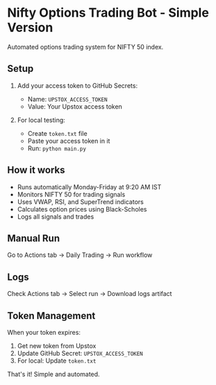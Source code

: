 # Nifty Options Trading Bot - Simple Version

Automated options trading system for NIFTY 50 index.

## Setup

1. Add your access token to GitHub Secrets:
   - Name: `UPSTOX_ACCESS_TOKEN`
   - Value: Your Upstox access token

2. For local testing:
   - Create `token.txt` file
   - Paste your access token in it
   - Run: `python main.py`

## How it works

- Runs automatically Monday-Friday at 9:20 AM IST
- Monitors NIFTY 50 for trading signals
- Uses VWAP, RSI, and SuperTrend indicators
- Calculates option prices using Black-Scholes
- Logs all signals and trades

## Manual Run

Go to Actions tab → Daily Trading → Run workflow

## Logs

Check Actions tab → Select run → Download logs artifact

## Token Management

When your token expires:
1. Get new token from Upstox
2. Update GitHub Secret: `UPSTOX_ACCESS_TOKEN`
3. For local: Update `token.txt`

That's it! Simple and automated.
